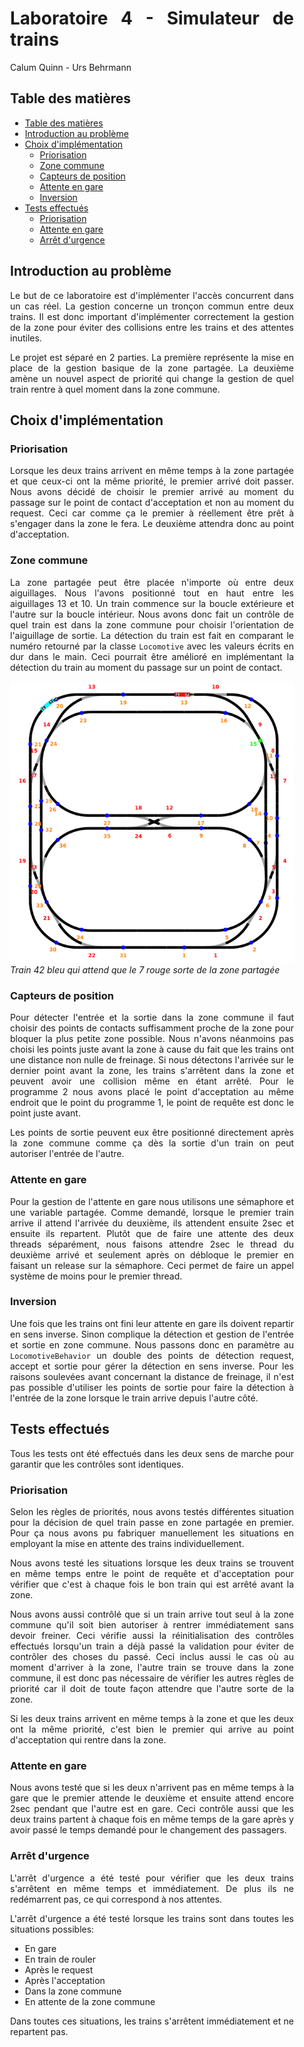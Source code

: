 <div align="justify" style="margin-right:25px;margin-left:25px">

# Laboratoire 4 - Simulateur de trains <!-- omit from toc -->

Calum Quinn - Urs Behrmann

## Table des matières

- [Table des matières](#table-des-matières)
- [Introduction au problème](#introduction-au-problème)
- [Choix d'implémentation](#choix-dimplémentation)
    - [Priorisation](#priorisation)
    - [Zone commune](#zone-commune)
    - [Capteurs de position](#capteurs-de-position)
    - [Attente en gare](#attente-en-gare)
    - [Inversion](#inversion)
- [Tests effectués](#tests-effectués)
    - [Priorisation](#priorisation-1)
    - [Attente en gare](#attente-en-gare-1)
    - [Arrêt d'urgence](#arrêt-durgence)

## Introduction au problème

Le but de ce laboratoire est d'implémenter l'accès concurrent dans un cas réel. La gestion concerne un tronçon commun entre deux trains. Il est donc important d'implémenter correctement la gestion de la zone pour éviter des collisions entre les trains et des attentes inutiles.

Le projet est séparé en 2 parties. La première représente la mise en place de la gestion basique de la zone partagée. La deuxième amène un nouvel aspect de priorité qui change la gestion de quel train rentre à quel moment dans la zone commune.


## Choix d'implémentation

### Priorisation
Lorsque les deux trains arrivent en même temps à la zone partagée et que ceux-ci ont la même priorité, le premier arrivé doit passer.
Nous avons décidé de choisir le premier arrivé au moment du passage sur le point de contact d'acceptation et non au moment du request.
Ceci car comme ça le premier à réellement être prêt à s'engager dans la zone le fera. Le deuxième attendra donc au point d'acceptation.

### Zone commune
La zone partagée peut être placée n'importe où entre deux aiguillages. Nous l'avons positionné tout en haut entre les aiguillages 13 et 10.
Un train commence sur la boucle extérieure et l'autre sur la boucle intérieur. Nous avons donc fait un contrôle de quel train est dans la zone commune pour choisir l'orientation de l'aiguillage de sortie.
La détection du train est fait en comparant le numéro retourné par la classe `Locomotive` avec les valeurs écrits en dur dans le main. Ceci pourrait être amélioré en implémentant la détection du train au moment du passage sur un point de contact.

![Rails](./images/Tracks.png)
*Train 42 bleu qui attend que le 7 rouge sorte de la zone partagée*

### Capteurs de position
Pour détecter l'entrée et la sortie dans la zone commune il faut choisir des points de contacts suffisamment proche de la zone pour bloquer la plus petite zone possible.
Nous n'avons néanmoins pas choisi les points juste avant la zone à cause du fait que les trains ont une distance non nulle de freinage. Si nous détectons l'arrivée sur le dernier point avant la zone, les trains s'arrêtent dans la zone et peuvent avoir une collision même en étant arrêté.
Pour le programme 2 nous avons placé le point d'acceptation au même endroit que le point du programme 1, le point de requête est donc le point juste avant.

Les points de sortie peuvent eux être positionné directement après la zone commune comme ça dès la sortie d'un train on peut autoriser l'entrée de l'autre.

### Attente en gare
Pour la gestion de l'attente en gare nous utilisons une sémaphore et une variable partagée. Comme demandé, lorsque le premier train arrive il attend l'arrivée du deuxième, ils attendent ensuite 2sec et ensuite ils repartent.
Plutôt que de faire une attente des deux threads séparément, nous faisons attendre 2sec le thread du deuxième arrivé et seulement après on débloque le premier en faisant un release sur la sémaphore. Ceci permet de faire un appel système de moins pour le premier thread.

### Inversion
Une fois que les trains ont fini leur attente en gare ils doivent repartir en sens inverse. Sinon complique la détection et gestion de l'entrée et sortie en zone commune.
Nous passons donc en paramètre au `LocomotiveBehavior` un double des points de détection request, accept et sortie pour gérer la détection en sens inverse.
Pour les raisons soulevées avant concernant la distance de freinage, il n'est pas possible d'utiliser les points de sortie pour faire la détection à l'entrée de la zone lorsque le train arrive depuis l'autre côté.


## Tests effectués

Tous les tests ont été effectués dans les deux sens de marche pour garantir que les contrôles sont identiques.

### Priorisation
Selon les règles de priorités, nous avons testés différentes situation pour la décision de quel train passe en zone partagée en premier.
Pour ça nous avons pu fabriquer manuellement les situations en employant la mise en attente des trains individuellement.

Nous avons testé les situations lorsque les deux trains se trouvent en même temps entre le point de requête et d'acceptation pour vérifier que c'est à chaque fois le bon train qui est arrêté avant la zone.

Nous avons aussi contrôlé que si un train arrive tout seul à la zone commune qu'il soit bien autoriser à rentrer immédiatement sans devoir freiner. Ceci vérifie aussi la réinitialisation des contrôles effectués lorsqu'un train a déjà passé la validation pour éviter de contrôler des choses du passé.
Ceci inclus aussi le cas où au moment d'arriver à la zone, l'autre train se trouve dans la zone commune, il est donc pas nécessaire de vérifier les autres règles de priorité car il doit de toute façon attendre que l'autre sorte de la zone.

Si les deux trains arrivent en même temps à la zone et que les deux ont la même priorité, c'est bien le premier qui arrive au point d'acceptation qui rentre dans la zone.

### Attente en gare
Nous avons testé que si les deux n'arrivent pas en même temps à la gare que le premier attende le deuxième et ensuite attend encore 2sec pendant que l'autre est en gare.
Ceci contrôle aussi que les deux trains partent à chaque fois en même temps de la gare après y avoir passé le temps demandé pour le changement des passagers.

### Arrêt d'urgence
L'arrêt d'urgence a été testé pour vérifier que les deux trains s'arrêtent en même temps et immédiatement. De plus ils ne redémarrent pas, ce qui correspond à nos attentes.

L'arrêt d'urgence a été testé lorsque les trains sont dans toutes les situations possibles:

- En gare
- En train de rouler
- Après le request
- Après l'acceptation
- Dans la zone commune
- En attente de la zone commune

Dans toutes ces situations, les trains s'arrêtent immédiatement et ne repartent pas.

</div>
